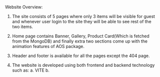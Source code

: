 Website Overview:

1. The site consists of 5 pages where only 3 items will be visible for guest and whenever user login to the site they will be able to see rest of the two items. 

2. Home page contains Banner, Gallery, Product Card(Which is fetched from the MongoDB) and finally extra two sections come up with the animation features of AOS package. 

3. Header and footer is available for all the pages except the 404 page.

4. The website is developed using both frontend and backend technology such as: 
        a. VITE  b.